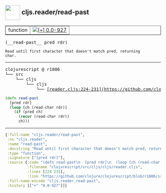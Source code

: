 ## <img width="48px" valign="middle" src="http://i.imgur.com/Hi20huC.png"> cljs.reader/read-past

 <table border="1">
<tr>
<td>function</td>
<td><a href="https://github.com/cljsinfo/api-refs/tree/0.0-927"><img valign="middle" alt="[+] 0.0-927" src="https://img.shields.io/badge/+-0.0--927-lightgrey.svg"></a> </td>
</tr>
</table>

 <samp>
(__read-past__ pred rdr)<br>
</samp>

```
Read until first character that doesn't match pred, returning
char.
```

---

 <pre>
clojurescript @ r1806
└── src
    └── cljs
        └── cljs
            └── <ins>[reader.cljs:224-231](https://github.com/clojure/clojurescript/blob/r1806/src/cljs/cljs/reader.cljs#L224-L231)</ins>
</pre>

```clj
(defn read-past
  [pred rdr]
  (loop [ch (read-char rdr)]
    (if (pred ch)
      (recur (read-char rdr))
      ch)))
```


---

```clj
{:full-name "cljs.reader/read-past",
 :ns "cljs.reader",
 :name "read-past",
 :docstring "Read until first character that doesn't match pred, returning\nchar.",
 :type "function",
 :signature ["[pred rdr]"],
 :source {:code "(defn read-past\n  [pred rdr]\n  (loop [ch (read-char rdr)]\n    (if (pred ch)\n      (recur (read-char rdr))\n      ch)))",
          :filename "clojurescript/src/cljs/cljs/reader.cljs",
          :lines [224 231],
          :link "https://github.com/clojure/clojurescript/blob/r1806/src/cljs/cljs/reader.cljs#L224-L231"},
 :full-name-encode "cljs.reader_read-past",
 :history [["+" "0.0-927"]]}

```

